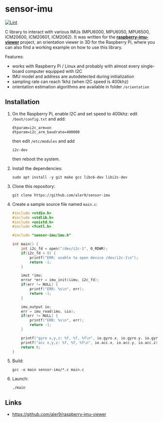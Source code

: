 
# sensor-imu

[![Lint](https://github.com/aler9/sensor-imu/workflows/lint/badge.svg)](https://github.com/aler9/sensor-imu/actions?query=workflow:lint)

C library to interact with various IMUs (MPU6000, MPU6050, MPU6500, ICM20600, ICM20601, ICM2062). It was written for the **[raspberry-imu-viewer](https://github.com/aler9/raspberry-imu-viewer)** project, an orientation viewer in 3D for the Raspberry Pi, where you can also find a working example on how to use this library.

Features:
* works with Raspberry Pi / Linux and probably with almost every single-board computer equipped with I2C
* IMU model and address are autodetected during initialization
* sampling rate can reach 1khz (when I2C speed is 400khz)
* orientation estimation algorithms are available in folder `/orientation`

## Installation

1. On the Raspberry Pi, enable I2C and set speed to 400khz: edit `/boot/config.txt` and add:

   ```
   dtparam=i2c_arm=on
   dtparam=i2c_arm_baudrate=400000
   ```

   then edit `/etc/modules` and add

   ```
   i2c-dev
   ```

   then reboot the system.


2. Install the dependencies:

   ```
   sudo apt install -y git make gcc libc6-dev libi2c-dev
   ```

3. Clone this repository:

   ```
   git clone https://github.com/aler9/sensor-imu
   ```

4. Create a sample source file named `main.c`:

   ```c
   #include <stdio.h>
   #include <stdlib.h>
   #include <unistd.h>
   #include <fcntl.h>

   #include "sensor-imu/imu.h"

   int main() {
       int i2c_fd = open("/dev/i2c-1", O_RDWR);
       if(i2c_fd < 0) {
           printf("ERR: unable to open device /dev/i2c-1\n");
           return -1;
       }

       imut *imu;
       error *err = imu_init(&imu, i2c_fd);
       if(err != NULL) {
           printf("ERR: %s\n", err);
           return -1;
       }

       imu_output io;
       err = imu_read(imu, &io);
       if(err != NULL) {
           printf("ERR: %s\n", err);
           return -1;
       }

       printf("gyro x,y,z: %f, %f, %f\n", io.gyro.x, io.gyro.y, io.gyro.z);
       printf("acc x,y,z: %f, %f, %f\n", io.acc.x, io.acc.y, io.acc.z);
       return 0;
   }
   ```

5. Build:

   ```
   gcc -o main sensor-imu/*.c main.c
   ```

6. Launch:

   ```
   ./main
   ```

## Links

* https://github.com/aler9/raspberry-imu-viewer
